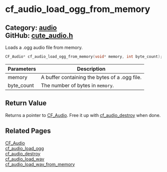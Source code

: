 [](../header.md ':include')

# cf_audio_load_ogg_from_memory

Category: [audio](https://github.com/RandyGaul/cute_framework/blob/master/docs/api_reference?id=audio)  
GitHub: [cute_audio.h](https://github.com/RandyGaul/cute_framework/blob/master/include/cute_audio.h)  
---

Loads a .ogg audio file from memory.

```cpp
CF_Audio* cf_audio_load_ogg_from_memory(void* memory, int byte_count);
```

Parameters | Description
--- | ---
memory | A buffer containing the bytes of a .ogg file.
byte_count | The number of bytes in `memory`.

## Return Value

Returns a pointer to [CF_Audio](https://github.com/RandyGaul/cute_framework/blob/master/docs/audio/cf_audio.md). Free it up with [cf_audio_destroy](https://github.com/RandyGaul/cute_framework/blob/master/docs/audio/cf_audio_destroy.md) when done.

## Related Pages

[CF_Audio](https://github.com/RandyGaul/cute_framework/blob/master/docs/audio/cf_audio.md)  
[cf_audio_load_ogg](https://github.com/RandyGaul/cute_framework/blob/master/docs/audio/cf_audio_load_ogg.md)  
[cf_audio_destroy](https://github.com/RandyGaul/cute_framework/blob/master/docs/audio/cf_audio_destroy.md)  
[cf_audio_load_wav](https://github.com/RandyGaul/cute_framework/blob/master/docs/audio/cf_audio_load_wav.md)  
[cf_audio_load_wav_from_memory](https://github.com/RandyGaul/cute_framework/blob/master/docs/audio/cf_audio_load_wav_from_memory.md)  
